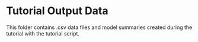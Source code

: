 
# Tutorial Output Data

This folder contains .csv data files and model summaries created during the tutorial with the tutorial script.
